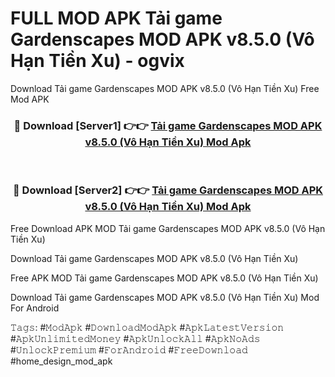 # FULL MOD APK Tải game Gardenscapes MOD APK v8.5.0 (Vô Hạn Tiền Xu) - ogvix
Download Tải game Gardenscapes MOD APK v8.5.0 (Vô Hạn Tiền Xu) Free Mod APK

<div align="center">
<h3>🔴 Download [Server1] 👉👉 <a href="https://apk-comot.site?title=Tải_game_Gardenscapes_MOD_APK_v8.5.0_(Vô_Hạn_Tiền_Xu)">Tải game Gardenscapes MOD APK v8.5.0 (Vô Hạn Tiền Xu) Mod Apk</a></h3><br>

<h3>🔴 Download [Server2] 👉👉 <a href="https://apk-comot.site?title=Tải_game_Gardenscapes_MOD_APK_v8.5.0_(Vô_Hạn_Tiền_Xu)">Tải game Gardenscapes MOD APK v8.5.0 (Vô Hạn Tiền Xu) Mod Apk</a></h3>
</div>


Free Download APK MOD Tải game Gardenscapes MOD APK v8.5.0 (Vô Hạn Tiền Xu)

Download Tải game Gardenscapes MOD APK v8.5.0 (Vô Hạn Tiền Xu) 

Free APK MOD Tải game Gardenscapes MOD APK v8.5.0 (Vô Hạn Tiền Xu) 

Download Tải game Gardenscapes MOD APK v8.5.0 (Vô Hạn Tiền Xu) Mod For Android

𝚃𝚊𝚐𝚜: #𝙼𝚘𝚍𝙰𝚙𝚔 #𝙳𝚘𝚠𝚗𝚕𝚘𝚊𝚍𝙼𝚘𝚍𝙰𝚙𝚔 #𝙰𝚙𝚔𝙻𝚊𝚝𝚎𝚜𝚝𝚅𝚎𝚛𝚜𝚒𝚘𝚗 #𝙰𝚙𝚔𝚄𝚗𝚕𝚒𝚖𝚒𝚝𝚎𝚍𝙼𝚘𝚗𝚎𝚢 #𝙰𝚙𝚔𝚄𝚗𝚕𝚘𝚌𝚔𝙰𝚕𝚕 #𝙰𝚙𝚔𝙽𝚘𝙰𝚍𝚜 #𝚄𝚗𝚕𝚘𝚌𝚔𝙿𝚛𝚎𝚖𝚒𝚞𝚖 #𝙵𝚘𝚛𝙰𝚗𝚍𝚛𝚘𝚒𝚍 #𝙵𝚛𝚎𝚎𝙳𝚘𝚠𝚗𝚕𝚘𝚊𝚍 #home_design_mod_apk